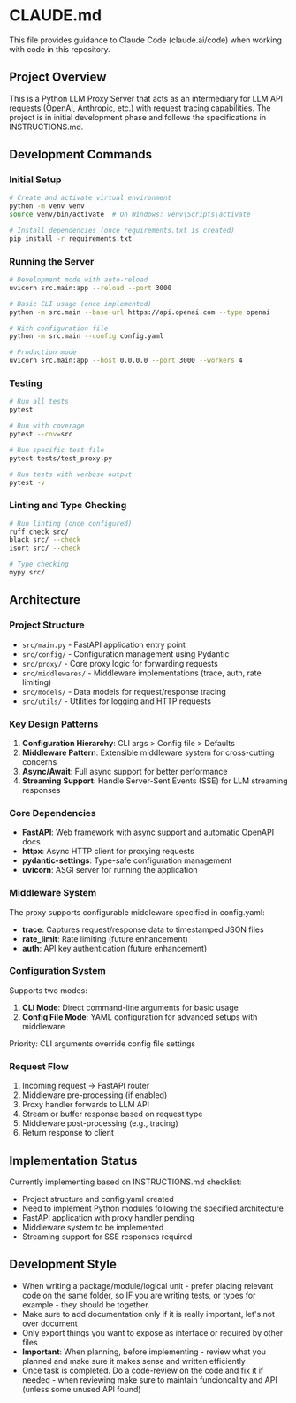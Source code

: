 # CLAUDE.md

This file provides guidance to Claude Code (claude.ai/code) when working with code in this repository.

## Project Overview

This is a Python LLM Proxy Server that acts as an intermediary for LLM API requests (OpenAI, Anthropic, etc.) with request tracing capabilities. The project is in initial development phase and follows the specifications in INSTRUCTIONS.md.

## Development Commands

### Initial Setup
```bash
# Create and activate virtual environment
python -m venv venv
source venv/bin/activate  # On Windows: venv\Scripts\activate

# Install dependencies (once requirements.txt is created)
pip install -r requirements.txt
```

### Running the Server
```bash
# Development mode with auto-reload
uvicorn src.main:app --reload --port 3000

# Basic CLI usage (once implemented)
python -m src.main --base-url https://api.openai.com --type openai

# With configuration file
python -m src.main --config config.yaml

# Production mode
uvicorn src.main:app --host 0.0.0.0 --port 3000 --workers 4
```

### Testing
```bash
# Run all tests
pytest

# Run with coverage
pytest --cov=src

# Run specific test file
pytest tests/test_proxy.py

# Run tests with verbose output
pytest -v
```

### Linting and Type Checking
```bash
# Run linting (once configured)
ruff check src/
black src/ --check
isort src/ --check

# Type checking
mypy src/
```

## Architecture

### Project Structure
- `src/main.py` - FastAPI application entry point
- `src/config/` - Configuration management using Pydantic
- `src/proxy/` - Core proxy logic for forwarding requests
- `src/middlewares/` - Middleware implementations (trace, auth, rate limiting)
- `src/models/` - Data models for request/response tracing
- `src/utils/` - Utilities for logging and HTTP requests

### Key Design Patterns
1. **Configuration Hierarchy**: CLI args > Config file > Defaults
2. **Middleware Pattern**: Extensible middleware system for cross-cutting concerns
3. **Async/Await**: Full async support for better performance
4. **Streaming Support**: Handle Server-Sent Events (SSE) for LLM streaming responses

### Core Dependencies
- **FastAPI**: Web framework with async support and automatic OpenAPI docs
- **httpx**: Async HTTP client for proxying requests
- **pydantic-settings**: Type-safe configuration management
- **uvicorn**: ASGI server for running the application

### Middleware System
The proxy supports configurable middleware specified in config.yaml:
- **trace**: Captures request/response data to timestamped JSON files
- **rate_limit**: Rate limiting (future enhancement)
- **auth**: API key authentication (future enhancement)

### Configuration System
Supports two modes:
1. **CLI Mode**: Direct command-line arguments for basic usage
2. **Config File Mode**: YAML configuration for advanced setups with middleware

Priority: CLI arguments override config file settings

### Request Flow
1. Incoming request → FastAPI router
2. Middleware pre-processing (if enabled)
3. Proxy handler forwards to LLM API
4. Stream or buffer response based on request type
5. Middleware post-processing (e.g., tracing)
6. Return response to client

## Implementation Status
Currently implementing based on INSTRUCTIONS.md checklist:
- Project structure and config.yaml created
- Need to implement Python modules following the specified architecture
- FastAPI application with proxy handler pending
- Middleware system to be implemented
- Streaming support for SSE responses required

## Development Style

- When writing a package/module/logical unit - prefer placing relevant code on the same folder, so IF you are writing tests, or types for example - they should be together.
- Make sure to add documentation only if it is really important, let's not over document
- Only export things you want to expose as interface or required by other files
- **Important**: When planning, before implementing - review what you planned and make sure it makes sense and written efficiently
- Once task is completed. Do a code-review on the code and fix it if needed - when reviewing make sure to maintain funcioncality and API (unless some unused API found)
